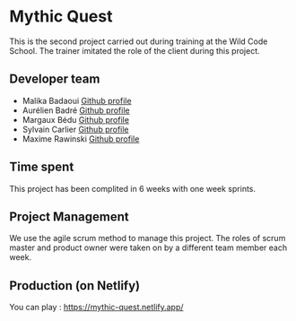 # Mythic Quest

This is the second project carried out during training at the Wild Code School.
The trainer imitated the role of the client during this project.

## Developer team

- Malika Badaoui [Github profile](https://github.com/MalikaBadaoui)
- Aurélien Badré [Github profile](https://github.com/Aurelien-Bdr)
- Margaux Bédu [Github profile](https://github.com/magb7)
- Sylvain Carlier [Github profile](https://github.com/XSylvainX)
- Maxime Rawinski [Github profile](https://github.com/MaximePikss)

## Time spent

This project has been complited in 6 weeks with one week sprints.

## Project Management

We use the agile scrum method to manage this project.
The roles of scrum master and product owner were taken on by a different team member each week.

## Production (on Netlify)

You can play : https://mythic-quest.netlify.app/
